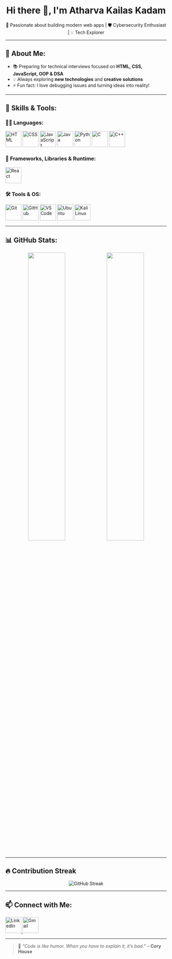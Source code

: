 <h1 align="center">Hi there 👋, I'm Atharva Kailas Kadam</h1>

<p align="center">
🚀 Passionate about building modern web apps | 🛡 Cybersecurity Enthusiast | 💡 Tech Explorer  
</p>

---

## 🌟 About Me:

- 📚 Preparing for technical interviews focused on **HTML, CSS, JavaScript, OOP & DSA**  
- 💡 Always exploring **new technologies** and **creative solutions**  
- ⚡ Fun fact: I love debugging issues and turning ideas into reality!

---

## 🧠 Skills & Tools:

### 👨‍💻 Languages:
<p align="left">
  <img src="https://cdn-icons-png.flaticon.com/512/5968/5968267.png" width="50" title="HTML" />
  <img src="https://cdn-icons-png.flaticon.com/512/5968/5968242.png" width="50" title="CSS" />
  <img src="https://cdn-icons-png.flaticon.com/512/5968/5968292.png" width="50" title="JavaScript" />
  <img src="https://cdn-icons-png.flaticon.com/512/226/226777.png" width="50" title="Java" />
  <img src="https://cdn-icons-png.flaticon.com/512/5968/5968350.png" width="50" title="Python" />
  <img src="https://cdn-icons-png.flaticon.com/512/6132/6132221.png" width="50" title="C" />
  <img src="https://cdn-icons-png.flaticon.com/512/6132/6132222.png" width="50" title="C++" />
</p>

### 🚀 Frameworks, Libraries & Runtime:
<p align="left">
  <img src="https://cdn-icons-png.flaticon.com/512/1126/1126012.png" width="50" title="React" />
</p>

### 🛠 Tools & OS:
<p align="left">
  <img src="https://cdn-icons-png.flaticon.com/512/2111/2111288.png" width="50" title="Git" />
  <img src="https://cdn-icons-png.flaticon.com/512/733/733553.png" width="50" title="GitHub" />
  <img src="https://cdn-icons-png.flaticon.com/512/906/906324.png" width="50" title="VS Code" />
  <img src="https://cdn-icons-png.flaticon.com/512/5968/5968672.png" width="50" title="Ubuntu" />
  <img src="https://upload.wikimedia.org/wikipedia/commons/2/2b/Kali-dragon-icon.svg" width="50" title="Kali Linux" />
</p>

---

## 📊 GitHub Stats:

<p align="center">
  <img src="https://github-readme-stats.vercel.app/api?username=AtharvaKailasKadam&show_icons=true&theme=radical" width="48%" />
  <img src="https://github-readme-stats.vercel.app/api/top-langs/?username=AtharvaKailasKadam&layout=compact&theme=radical" width="48%" />
</p>

---

## 🔥 Contribution Streak

<p align="center">
  <img src="https://streak-stats.demolab.com?user=AtharvaKailasKadam&theme=dark&hide_border=true" alt="GitHub Streak" />
</p>

---
## 📫 Connect with Me:

  <a href="https://www.linkedin.com/in/atharva-kadam-176325328/" target="_blank">
    <img src="https://cdn-icons-png.flaticon.com/512/174/174857.png" width="50" title="LinkedIn" />
  </a>
  <a href="mailto:atharvakailaskadam1809@gmail.com">
    <img src="https://cdn-icons-png.flaticon.com/512/732/732200.png" width="50" title="Gmail" />
  </a>


---

> 💬 _“Code is like humor. When you have to explain it, it’s bad.”_ – **Cory House**

